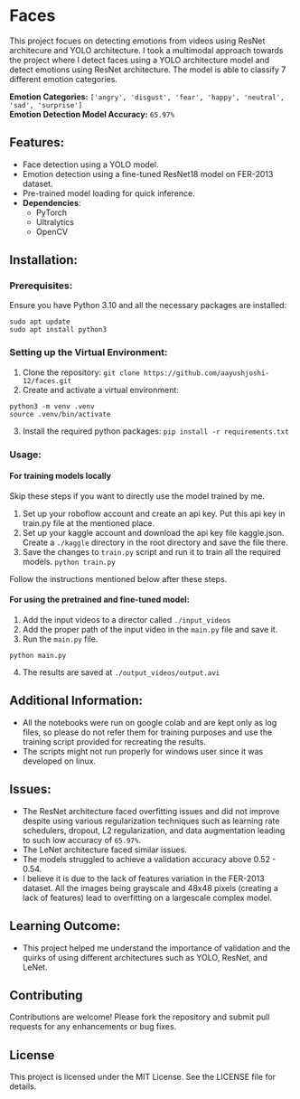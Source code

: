 # Faces
This project focues on detecting emotions from videos using ResNet architecure and YOLO architecture. I took a multimodal approach towards the project where I detect faces using a YOLO architecture model and detect emotions using ResNet architecture. The model is able to classify 7 different emotion categories. 


<b>Emotion Categories:</b> ```['angry', 'disgust', 'fear', 'happy', 'neutral', 'sad', 'surprise']```<br>
<b>Emotion Detection Model Accuracy:</b> ```65.97%```<br>


## Features:
- Face detection using a YOLO model.
- Emotion detection using a fine-tuned ResNet18 model on FER-2013 dataset.
- Pre-trained model loading for quick inference.
- <B>Dependencies</B>:
   - PyTorch
   - Ultralytics
   - OpenCV

## Installation:
### Prerequisites:
Ensure you have Python 3.10 and all the necessary packages are installed:
```
sudo apt update
sudo apt install python3
```
### Setting up the Virtual Environment:
1. Clone the repository:
```git clone https://github.com/aayushjoshi-12/faces.git```
2. Create and activate a virtual environment:
```
python3 -m venv .venv
source .venv/bin/activate
```
3. Install the required python packages:
```pip install -r requirements.txt```

### Usage:
#### For training models locally 
Skip these steps if you want to directly use the model trained by me.
1. Set up your roboflow account and create an api key. Put this api key in train.py file at the mentioned place.
2. Set up your kaggle account and download the api key file kaggle.json. Create a ```./kaggle``` directory in the root directory and save the file there.
3. Save the changes to ```train.py``` script and run it to train all the required models.
```python train.py```

Follow the instructions mentioned below after these steps.

#### For using the pretrained and fine-tuned model:
1. Add the input videos to a director called ```./input_videos```
2. Add the proper path of the input video in the ```main.py``` file and save it.
3. Run the ```main.py``` file.
```
python main.py
```
4. The results are saved at ```./output_videos/output.avi```

## Additional Information:
- All the notebooks were run on google colab and are kept only as log files, so please do not refer them for training purposes and use the training script provided for recreating the results. 
- The scripts might not run properly for windows user since it was developed on linux.

## Issues:
- The ResNet architecture faced overfitting issues and did not improve despite using various regularization techniques such as learning rate schedulers, dropout, L2 regularization, and data augmentation leading to such low accuracy of ```65.97%```.
- The LeNet architecture faced similar issues.
- The models struggled to achieve a validation accuracy above 0.52 - 0.54.
- I believe it is due to the lack of features variation in the FER-2013 dataset. All the images being grayscale and 48x48 pixels (creating a lack of features) lead to overfitting on a largescale complex model.

## Learning Outcome:
- This project helped me understand the importance of validation and the quirks of using different architectures such as YOLO, ResNet, and LeNet.

## Contributing
Contributions are welcome! Please fork the repository and submit pull requests for any enhancements or bug fixes.

## License
This project is licensed under the MIT License. See the LICENSE file for details.
